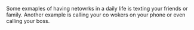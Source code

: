 Some exmaples of having netowrks in a daily life is texting your friends or family.
Another example is calling your co wokers on your phone or even calling your boss. 
